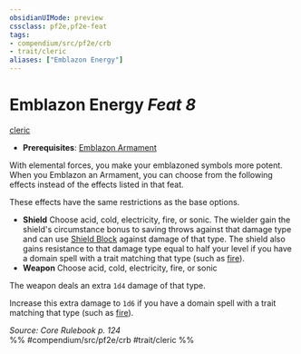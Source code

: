```yaml
---
obsidianUIMode: preview
cssclass: pf2e,pf2e-feat
tags:
- compendium/src/pf2e/crb
- trait/cleric
aliases: ["Emblazon Energy"]
---
```

# Emblazon Energy  *Feat 8*  
[cleric](rules/traits/cleric.md)  

- **Prerequisites**: [Emblazon Armament](compendium/feats/emblazon-armament.md)

With elemental forces, you make your emblazoned symbols more potent. When you Emblazon an Armament, you can choose from the following effects instead of the effects listed in that feat.

These effects have the same restrictions as the base options.

- **Shield** Choose acid, cold, electricity, fire, or sonic. The wielder gain the shield's circumstance bonus to saving throws against that damage type and can use [Shield Block](compendium/feats/shield-block.md) against damage of that type. The shield also gains resistance to that damage type equal to half your level if you have a domain spell with a trait matching that type (such as [fire](rules/traits/fire.md)).
- **Weapon** Choose acid, cold, electricity, fire, or sonic

The weapon deals an extra `1d4` damage of that type.

Increase this extra damage to `1d6` if you have a domain spell with a trait matching that type (such as [fire](rules/traits/fire.md)).

*Source: Core Rulebook p. 124*  
%% #compendium/src/pf2e/crb #trait/cleric %%